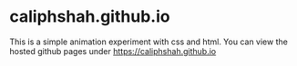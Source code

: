 # caliphshah.github.io
 
This is a simple animation experiment with css and html.
You can view the hosted github pages under https://caliphshah.github.io
